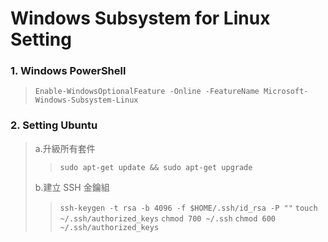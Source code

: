 # Windows Subsystem for Linux Setting

### 1. **Windows PowerShell**
> `Enable-WindowsOptionalFeature -Online -FeatureName Microsoft-Windows-Subsystem-Linux`

### 2. **Setting Ubuntu**
> a.升級所有套件
>> `sudo apt-get update && sudo apt-get upgrade`
> 
> b.建立 SSH 金鑰組
>> `ssh-keygen -t rsa -b 4096 -f $HOME/.ssh/id_rsa -P ""`
>> `touch ~/.ssh/authorized_keys`
>> `chmod 700 ~/.ssh`
>> `chmod 600 ~/.ssh/authorized_keys`
